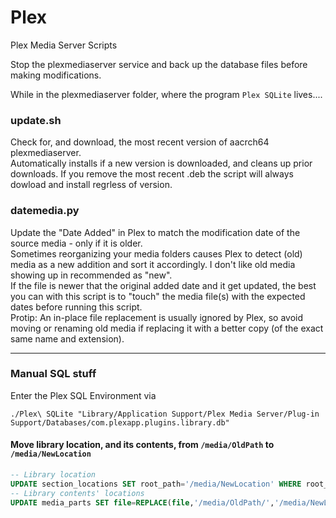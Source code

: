 # Plex
Plex Media Server Scripts

Stop the plexmediaserver service and back up the database files before making modifications.

While in the plexmediaserver folder, where the program `Plex SQLite` lives....

### update.sh
Check for, and download, the most recent version of aacrch64 plexmediaserver.  
Automatically installs if a new version is downloaded, and cleans up prior downloads.  If you remove the most recent .deb the script will always dowload and install regrless of version.

### datemedia.py
Update the "Date Added" in Plex to match the modification date of the source media - only if it is older.  
Sometimes reorganizing your media folders causes Plex to detect (old) media as a new addition and sort it accordingly.  I don't like old media showing up in recommended as "new".  
If the file is newer that the original added date and it get updated, the best you can with this script is to "touch" the media file(s) with the expected dates before running this script.  
Protip:  An in-place file replacement is usually ignored by Plex, so avoid moving or renaming old media if replacing it with a better copy (of the exact same name and extension).  

---

### Manual SQL stuff

Enter the Plex SQL Environment via
```shell
./Plex\ SQLite "Library/Application Support/Plex Media Server/Plug-in Support/Databases/com.plexapp.plugins.library.db"
```

#### Move library location, and its contents, from `/media/OldPath` to `/media/NewLocation`
```sql
-- Library location
UPDATE section_locations SET root_path='/media/NewLocation' WHERE root_path='/media/OldPath';
-- Library contents' locations
UPDATE media_parts SET file=REPLACE(file,'/media/OldPath/','/media/NewLocation/') WHERE file LIKE '/media/OldPath/%';
```
